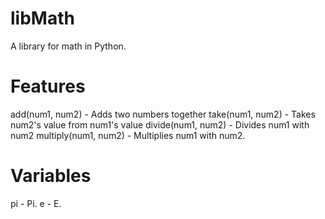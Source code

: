 # libMath
A library for math in Python.

# Features
add(num1, num2) - Adds two numbers together
take(num1, num2) - Takes num2's value from num1's value
divide(num1, num2) - Divides num1 with num2
multiply(num1, num2) - Multiplies num1 with num2.

# Variables
pi - Pi.
e - E.
